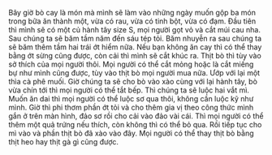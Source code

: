 Bây giờ bò cay là món mà mình sẽ làm vào những ngày muốn gộp ba món trong bữa ăn thành một, vừa có rau, vừa có tinh bột, vừa có đạm. 
Đầu tiên thì mình sẽ có một củ hành tây size S, mọi người gọt vỏ và cắt múi cau nha. Sau chúng ta sẽ băm tầm năm đến sáu tép tỏi. Băm nhuyễn ra sau chúng ta sẽ băm thêm tầm hai trái ớt hiểm nữa. Nếu bạn không ăn cay thì có thể thay bằng ớt sừng cũng được, còn cải thì mình sẽ cắt khúc ra. Thịt bò thì tùy vào sở thích của mọi người thôi. Mọi người có thể cắt mỏng hoặc là cắt miếng bự như mình cũng được, tùy vào thịt bò mọi người mua nữa. 
Ướp với lại một thìa cà phê muối. Giờ chúng ta sẽ cho bò vào xào cùng với lại hành tây, bò vừa chín tới thì mọi người có thể tắt bếp. Thì chúng ta sẽ luộc hai vắt mì. Muốn ăn dai thì mọi người có thể luộc sơ qua thôi, không cần luộc kỹ như mình. Giờ thì phi thơm phần ớt tỏi và cho thêm gia vị theo công thức mình gắn ở trên màn hình, đảo sơ rồi cho cải vào đảo vài cái. Thì mọi người có thể thêm một quả trứng nếu thích, còn không thì có thể bỏ qua. Rồi tiếp tục cho mì vào và phần thịt bò đã xào vào đây. Mọi người có thể thay thịt bò bằng thịt heo hay thịt gà gì cũng được.